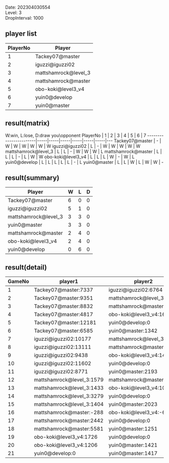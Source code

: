 Date: 202304030554  
Level: 3  
DropInterval: 1000  
## player list
PlayerNo  |  Player
----------|----------------------
1         |  Tackey07@master
2         |  iguzzi@iguzzi02
3         |  mattshamrock@level_3
4         |  mattshamrock@master
5         |  obo-koki@level3_v4
6         |  yuin0@develop
7         |  yuin0@master
## result(matrix)
W:win, L:lose, D:draw
you\opponent PlayerNo  |  1  |  2  |  3  |  4  |  5  |  6  |  7
-----------------------|-----|-----|-----|-----|-----|-----|---
Tackey07@master        |  -  |  W  |  W  |  W  |  W  |  W  |  W
iguzzi@iguzzi02        |  L  |  -  |  W  |  W  |  W  |  W  |  W
mattshamrock@level_3   |  L  |  L  |  -  |  W  |  W  |  W  |  L
mattshamrock@master    |  L  |  L  |  L  |  -  |  L  |  W  |  W
obo-koki@level3_v4     |  L  |  L  |  L  |  W  |  -  |  W  |  L
yuin0@develop          |  L  |  L  |  L  |  L  |  L  |  -  |  L
yuin0@master           |  L  |  L  |  W  |  L  |  W  |  W  |  -
## result(summary)
Player                |  W  |  L  |  D
----------------------|-----|-----|---
Tackey07@master       |  6  |  0  |  0
iguzzi@iguzzi02       |  5  |  1  |  0
mattshamrock@level_3  |  3  |  3  |  0
yuin0@master          |  3  |  3  |  0
mattshamrock@master   |  2  |  4  |  0
obo-koki@level3_v4    |  2  |  4  |  0
yuin0@develop         |  0  |  6  |  0
## result(detail)
GameNo  |  player1                    |  player2
--------|-----------------------------|---------------------------
1       |  Tackey07@master:7337       |  iguzzi@iguzzi02:6764
2       |  Tackey07@master:9351       |  mattshamrock@level_3:5327
3       |  Tackey07@master:8832       |  mattshamrock@master:2564
4       |  Tackey07@master:4817       |  obo-koki@level3_v4:1605
5       |  Tackey07@master:12181      |  yuin0@develop:0
6       |  Tackey07@master:6585       |  yuin0@master:1342
7       |  iguzzi@iguzzi02:10177      |  mattshamrock@level_3:2517
8       |  iguzzi@iguzzi02:13111      |  mattshamrock@master:4426
9       |  iguzzi@iguzzi02:9438       |  obo-koki@level3_v4:1470
10      |  iguzzi@iguzzi02:11602      |  yuin0@develop:0
11      |  iguzzi@iguzzi02:8771       |  yuin0@master:2193
12      |  mattshamrock@level_3:1579  |  mattshamrock@master:-175
13      |  mattshamrock@level_3:1433  |  obo-koki@level3_v4:1086
14      |  mattshamrock@level_3:3279  |  yuin0@develop:0
15      |  mattshamrock@level_3:1404  |  yuin0@master:2023
16      |  mattshamrock@master:-288   |  obo-koki@level3_v4:-62
17      |  mattshamrock@master:2442   |  yuin0@develop:0
18      |  mattshamrock@master:5581   |  yuin0@master:1251
19      |  obo-koki@level3_v4:1726    |  yuin0@develop:0
20      |  obo-koki@level3_v4:1206    |  yuin0@master:1421
21      |  yuin0@develop:0            |  yuin0@master:1417
